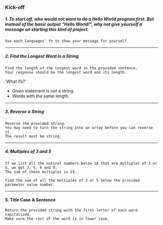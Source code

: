 ### Kick-off
##### 1. To start off, who would not want to do a Hello World program first. But instead of the basic output "Hello World!", why not give yourself a message on starting this kind of project. 

```
Use each languages' fn to show your message for yourself.
```
***
##### 2. Find the Longest Word in a String

```
Find the length of the longest word in the provided sentence. 
Your response should be the longest word and its length.
```

'What ifs?'
- Given statement is not a string.
- Words with the same length.

***
##### 3. Reverse a String

```
Reverse the provided string.
You may need to turn the string into an array before you can reverse it.
The result must be string.
```

***
##### 4. Multiples of 3 and 5

```
If we list all the natural numbers below 10 that are multiples of 3 or 5, we get 3, 5, 6 and 9.
The sum of these multiples is 23.

Find the sum of all the multiples of 3 or 5 below the provided parameter value number.
```

***
#### 5. Title Case A Sentence

```
Return the provided string with the first letter of each word capitalized. 
Make sure the rest of the word is in lower case.
```